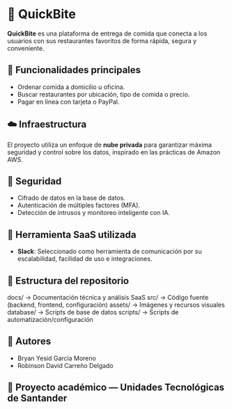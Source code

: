 # 🍔 QuickBite

**QuickBite** es una plataforma de entrega de comida que conecta a los usuarios con sus restaurantes favoritos de forma rápida, segura y conveniente.

## 🚀 Funcionalidades principales

- Ordenar comida a domicilio u oficina.
- Buscar restaurantes por ubicación, tipo de comida o precio.
- Pagar en línea con tarjeta o PayPal.

## ☁️ Infraestructura

El proyecto utiliza un enfoque de **nube privada** para garantizar máxima seguridad y control sobre los datos, inspirado en las prácticas de Amazon AWS.

## 🔐 Seguridad

- Cifrado de datos en la base de datos.
- Autenticación de múltiples factores (MFA).
- Detección de intrusos y monitoreo inteligente con IA.

## 📡 Herramienta SaaS utilizada

- **Slack**: Seleccionado como herramienta de comunicación por su escalabilidad, facilidad de uso e integraciones.

## 📁 Estructura del repositorio
docs/ → Documentación técnica y análisis SaaS
src/ → Código fuente (backend, frontend, configuración)
assets/ → Imágenes y recursos visuales
database/ → Scripts de base de datos
scripts/ → Scripts de automatización/configuración


## 👥 Autores

- Bryan Yesid García Moreno  
- Robinson David Carreño Delgado

## 🏫 Proyecto académico — Unidades Tecnológicas de Santander


